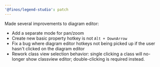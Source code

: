 ```yaml
---
'@finos/legend-studio': patch
---
```


Made several improvements to diagram editor:

- Add a separate mode for pan/zoom
- Create new basic property hotkey is not `Alt + DownArrow`
- Fix a bug where diagram editor hotkeys not being picked up if the user hasn't clicked on the diagram editor
- Rework class view selection behavior: single clicking a class will no-longer show classview editor; double-clicking is required instead.
